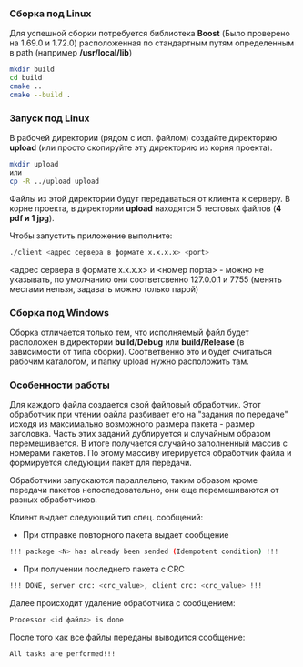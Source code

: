 ### Сборка под Linux

Для успешной сборки потребуется библиотека **Boost** (Было проверено на 1.69.0 и 1.72.0) расположенная по стандартным путям
определенным в path (например **/usr/local/lib**)
```sh
mkdir build
cd build
cmake .. 
cmake --build .
```

### Запуск под Linux
В рабочей директории (рядом с исп. файлом) создайте директорию **upload** (или просто скопируйте эту директорию из корня проекта).
```sh
mkdir upload
или
cp -R ../upload upload
```
Файлы из этой директории будут передаваться от клиента к серверу.
В корне проекта, в директории **upload** находятся 5 тестовых файлов (**4 pdf и 1 jpg**). 

Чтобы запустить приложение выполните:
```sh
./client <адрес сервера в формате x.x.x.x> <port>
```

<адрес сервера в формате x.x.x.x> и <номер порта> - можно не указывать, по умолчанию они соответсвенно
127.0.0.1 и 7755 (менять местами нельзя, задавать можно только парой)

### Сборка под Windows
Сборка отличается только тем, что исполняемый файл будет расположен в директории **build/Debug** или **build/Release**
(в зависимости от типа сборки). Соответвенно это и будет считаться рабочим каталогом, и папку upload нужно расположить там. 



### Особенности работы

Для каждого файла создается свой файловый обработчик.
Этот обработчик при чтении файла разбивает его на "задания по передаче" исходя из максимально возможного  размера пакета - размер заголовка.
Часть этих заданий дублируется и случайным образом перемешивается. В итоге получается случайно заполненный массив с номерами пакетов.
По этому массиву итерируется обработчик файла и формируется следующий пакет для передачи.

Обработчики запускаются параллельно, таким образом кроме передачи пакетов непоследовательно, они еще перемешиваются от разных обработчиков.

Клиент выдает следующий тип спец. сообщений:

 - При отправке повторного пакета выдает сообщение 
```sh 
!!! package <N> has already been sended (Idempotent condition) !!!
```
	
 - При получении последнего пакета с CRC
```sh
!!! DONE, server crc: <crc_value>, client crc: <crc_value> !!!
```

Далее происходит удаление обработчика с сообщением:
```sh
Processor <id файла> is done
```

После того как все файлы переданы выводится сообщение:
```sh
All tasks are performed!!!
```
